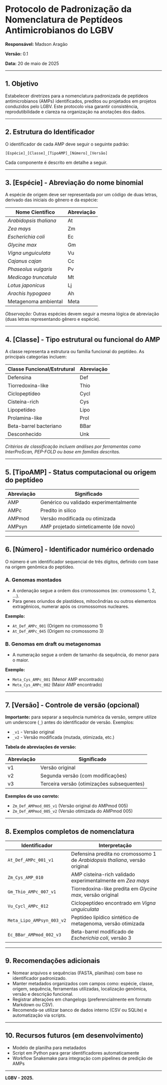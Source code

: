 # Protocolo de Padronização da Nomenclatura de Peptídeos Antimicrobianos do LGBV

**Responsável:** Madson Aragão 

**Versão:** 0.1

**Data:** 20 de maio de 2025

---

## 1. Objetivo

Estabelecer diretrizes para a nomenclatura padronizada de peptídeos antimicrobianos (AMPs) identificados, preditos ou projetados em projetos conduzidos pelo LGBV. Este protocolo visa garantir consistência, reprodutibilidade e clareza na organização na anotações dos dados.

---

## 2. Estrutura do Identificador

O identificador de cada AMP deve seguir o seguinte padrão:

```
[Espécie]_[Classe]_[TipoAMP]_[Número]_[Versão]
```

Cada componente é descrito em detalhe a seguir.

---

## 3. \[Espécie] - Abreviação do nome binomial

A espécie de origem deve ser representada por um código de duas letras, derivado das iniciais do gênero e da espécie:

| Nome Científico        | Abreviação |
| ---------------------- | ---------- |
| *Arabidopsis thaliana* | At         |
| *Zea mays*             | Zm         |
| *Escherichia coli*     | Ec         |
| *Glycine max*          | Gm         |
| *Vigna unguiculata*    | Vu         |
| *Cajanus cajan*        | Cc         |
| *Phaseolus vulgaris*   | Pv         |
| *Medicago truncatula*  | Mt         |
| *Lotus japonicus*      | Lj         |
| *Arachis hypogaea*     | Ah         |
| Metagenoma ambiental   | Meta       |

*Observação:* Outras espécies devem seguir a mesma lógica de abreviação (duas letras representando gênero e espécie).

---

## 4. \[Classe] - Tipo estrutural ou funcional do AMP

A classe representa a estrutura ou família funcional do peptídeo. As principais categorias incluem:

| Classe Funcional/Estrutural | Abreviação |
| --------------------------- | ---------- |
| Defensina                   | Def        |
| Tiorredoxina-like           | Thio       |
| Ciclopeptídeo               | Cycl       |
| Cisteína-rich               | Cys        |
| Lipopetídeo                 | Lipo       |
| Prolamina-like              | Prol       |
| Beta-barrel bacteriano      | BBar       |
| Desconhecido                | Unk        |

*Critérios de classificação incluem análises por ferramentas como InterProScan, PEP-FOLD ou base em famílias descritas.*

---

## 5. \[TipoAMP] - Status computacional ou origem do peptídeo

| Abreviação | Significado                            |
| ---------- | -------------------------------------- |
| AMP        | Genérico ou validado experimentalmente |
| AMPc       | Predito in silico                      |
| AMPmod     | Versão modificada ou otimizada         |
| AMPsyn     | AMP projetado sinteticamente (de novo) |

---

## 6. \[Número] - Identificador numérico ordenado

O número é um identificador sequencial de três dígitos, definido com base na origem genômica do peptídeo.

### A. Genomas montados

* A ordenação segue a ordem dos cromossomos (ex: cromossomo 1, 2, ...).
* Para genes oriundos de plastídeos, mitocôndrias ou outros elementos extragênicos, numerar após os cromossomos nucleares.

**Exemplo:**

* `At_Def_AMPc_001` (Origem no cromossomo 1)
* `At_Def_AMPc_045` (Origem no cromossomo 3)

### B. Genomas em draft ou metagenomas

* A numeração segue a ordem de tamanho da sequência, do menor para o maior.

**Exemplo:**

* `Meta_Cys_AMPc_001` (Menor AMP encontrado)
* `Meta_Cys_AMPc_002` (Maior AMP encontrado)

---

## 7. \[Versão] - Controle de versão (opcional)

**Importante:** para separar a sequência numérica da versão, sempre utilize um underscore (`_`) antes do identificador de versão. Exemplos:

* `_v1` - Versão original
* `_v2` - Versão modificada (mutada, otimizada, etc.)

**Tabela de abreviações de versão:**

| Abreviação | Significado                                |
| ---------- | ------------------------------------------ |
| v1         | Versão original                            |
| v2         | Segunda versão (com modificações)          |
| v3         | Terceira versão (otimizações subsequentes) |

**Exemplos de uso correto:**

* `Zm_Def_AMPmod_005_v1` (Versão original do AMPmod 005)
* `Zm_Def_AMPmod_005_v2` (Versão otimizada do AMPmod 005)

---

## 8. Exemplos completos de nomenclatura

| Identificador             | Interpretação                                                                |
| ------------------------- | ---------------------------------------------------------------------------- |
| `At_Def_AMPc_001_v1`      | Defensina predita no cromossomo 1 de *Arabidopsis thaliana*, versão original |
| `Zm_Cys_AMP_010`          | AMP cisteína-rich validado experimentalmente em *Zea mays*                   |
| `Gm_Thio_AMPc_007_v1`     | Tiorredoxina-like predita em *Glycine max*, versão original                  |
| `Vu_Cycl_AMPc_012`        | Ciclopeptídeo encontrado em *Vigna unguiculata*                              |
| `Meta_Lipo_AMPsyn_003_v2` | Peptídeo lipídico sintético de metagenoma, versão otimizada                  |
| `Ec_BBar_AMPmod_002_v3`   | Beta-barrel modificado de *Escherichia coli*, versão 3                       |

---

## 9. Recomendações adicionais

* Nomear arquivos e sequências (FASTA, planilhas) com base no identificador padronizado.
* Manter metadados organizados com campos como: espécie, classe, origem, sequência, ferramentas utilizadas, localização genômica, versão e descrição funcional.
* Registrar alterações em changelogs (preferencialmente em formato Markdown ou CSV).
* Recomenda-se utilizar banco de dados interno (CSV ou SQLite) e automatização via scripts.

---

## 10. Recursos futuros (em desenvolvimento)

* Modelo de planilha para metadados
* Script em Python para gerar identificadores automaticamente
* Workflow Snakemake para integração com pipelines de predição de AMPs

---

**LGBV - 2025.**
